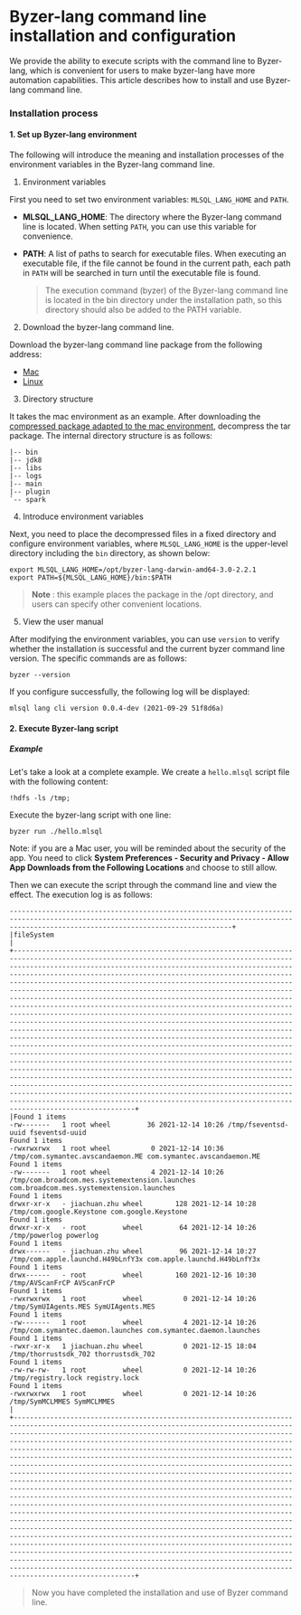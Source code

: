 # Byzer-lang command line installation and configuration

We provide the ability to execute scripts with the command line to Byzer-lang, which is convenient for users to make byzer-lang have more automation capabilities. This article describes how to install and use Byzer-lang command line.

### Installation process

#### 1. Set up Byzer-lang environment

The following will introduce the meaning and installation processes of the environment variables in the Byzer-lang command line.

1. Environment variables

First you need to set two environment variables: `MLSQL_LANG_HOME` and `PATH`.

- **MLSQL_LANG_HOME**: The directory where the Byzer-lang command line is located. When setting `PATH`, you can use this variable for convenience.

- **PATH**: A list of paths to search for executable files. When executing an executable file, if the file cannot be found in the current path, each path in `PATH` will be searched in turn until the executable file is found.

   > The execution command (byzer) of the Byzer-lang command line is located in the bin directory under the installation path, so this directory should also be added to the PATH variable.

2. Download the byzer-lang command line.

Download the byzer-lang command line package from the following address:

- [Mac](https://download.byzer.org/byzer/2.2.1/byzer-lang-darwin-amd64-3.0-2.2.1.tar.gz)
- [Linux](https://download.byzer.org/byzer/2.2.1/byzer-lang-linux-amd64-3.0-2.2.1.tar.gz)

3. Directory structure

It takes the mac environment as an example. After downloading the [compressed package adapted to the mac environment](https://download.byzer.org/byzer/2.2.1/byzer-lang-darwin-amd64-3.0-2.2.1.tar.gz), decompress the tar package. The internal directory structure is as follows:

```
|-- bin
|-- jdk8
|-- libs
|-- logs
|-- main
|-- plugin
`-- spark
```

4. Introduce environment variables

Next, you need to place the decompressed files in a fixed directory and configure environment variables, where `MLSQL_LANG_HOME` is the upper-level directory including the `bin` directory, as shown below:

```
export MLSQL_LANG_HOME=/opt/byzer-lang-darwin-amd64-3.0-2.2.1
export PATH=${MLSQL_LANG_HOME}/bin:$PATH
```

> **Note** : this example places the package in the /opt directory, and users can specify other convenient locations.

5. View the user manual

After modifying the environment variables, you can use `version` to verify whether the installation is successful and the current byzer command line version. The specific commands are as follows:

```shell
byzer --version
```

If you configure successfully, the following log will be displayed:

```
mlsql lang cli version 0.0.4-dev (2021-09-29 51f8d6a)
```

#### 2. Execute Byzer-lang script

##### Example

Let's take a look at a complete example. We create a `hello.mlsql` script file with the following content:

```
!hdfs -ls /tmp;
```

Execute the byzer-lang script with one line:

```shell
byzer run ./hello.mlsql
```

Note: if you are a Mac user, you will be reminded about the security of the app. You need to click **System Preferences - Security and Privacy - Allow App Downloads from the Following Locations** and choose to still allow.


Then we can execute the script through the command line and view the effect. The execution log is as follows:
```
---------------------------------------------------------------------------------------------------------------------------------------------------------------------------------------------------+
|fileSystem                                                                                                                                                                                                                                                                                                                                                                                                                                                                                                                                                                                                                                                                                                                                                                                                                                                                                                                                                                                                                                                                                                                                                                                                                                                                                                                                                                                                                                                                            |
+--------------------------------------------------------------------------------------------------------------------------------------------------------------------------------------------------------------------------------------------------------------------------------------------------------------------------------------------------------------------------------------------------------------------------------------------------------------------------------------------------------------------------------------------------------------------------------------------------------------------------------------------------------------------------------------------------------------------------------------------------------------------------------------------------------------------------------------------------------------------------------------------------------------------------------------------------------------------------------------------------------------------------------------------------------------------------------------------------------------------------------------------------------------------------------------------------------------------------------------------------------------------------------------------------------------------------------------------------------------------------------------------------------------------------------------------------------------------------------------+
|Found 1 items
-rw-------   1 root wheel         36 2021-12-14 10:26 /tmp/fseventsd-uuid fseventsd-uuid
Found 1 items
-rwxrwxrwx   1 root wheel          0 2021-12-14 10:36 /tmp/com.symantec.avscandaemon.ME com.symantec.avscandaemon.ME
Found 1 items
-rw-------   1 root wheel          4 2021-12-14 10:26 /tmp/com.broadcom.mes.systemextension.launches com.broadcom.mes.systemextension.launches
Found 1 items
drwxr-xr-x   - jiachuan.zhu wheel        128 2021-12-14 10:28 /tmp/com.google.Keystone com.google.Keystone
Found 1 items
drwxr-xr-x   - root         wheel         64 2021-12-14 10:26 /tmp/powerlog powerlog
Found 1 items
drwx------   - jiachuan.zhu wheel         96 2021-12-14 10:27 /tmp/com.apple.launchd.H49bLnfY3x com.apple.launchd.H49bLnfY3x
Found 1 items
drwx------   - root         wheel        160 2021-12-16 10:30 /tmp/AVScanFrCP AVScanFrCP
Found 1 items
-rwxrwxrwx   1 root         wheel          0 2021-12-14 10:26 /tmp/SymUIAgents.MES SymUIAgents.MES
Found 1 items
-rw-------   1 root         wheel          4 2021-12-14 10:26 /tmp/com.symantec.daemon.launches com.symantec.daemon.launches
Found 1 items
-rwxr-xr-x   1 jiachuan.zhu wheel          0 2021-12-15 18:04 /tmp/thorrustsdk_702 thorrustsdk_702
Found 1 items
-rw-rw-rw-   1 root         wheel          0 2021-12-14 10:26 /tmp/registry.lock registry.lock
Found 1 items
-rwxrwxrwx   1 root         wheel          0 2021-12-14 10:26 /tmp/SymMCLMMES SymMCLMMES
|
+--------------------------------------------------------------------------------------------------------------------------------------------------------------------------------------------------------------------------------------------------------------------------------------------------------------------------------------------------------------------------------------------------------------------------------------------------------------------------------------------------------------------------------------------------------------------------------------------------------------------------------------------------------------------------------------------------------------------------------------------------------------------------------------------------------------------------------------------------------------------------------------------------------------------------------------------------------------------------------------------------------------------------------------------------------------------------------------------------------------------------------------------------------------------------------------------------------------------------------------------------------------------------------------------------------------------------------------------------------------------------------------------------------------------------------------------------------------------------------------+
```

> Now you have completed the installation and use of Byzer command line.